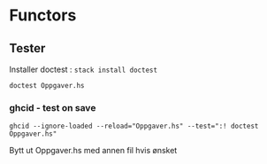 # Functors

## Tester

Installer doctest : `stack install doctest`

`doctest Oppgaver.hs`



### ghcid - test on save
`ghcid --ignore-loaded --reload="Oppgaver.hs" --test=":! doctest Oppgaver.hs"`

Bytt ut Oppgaver.hs med annen fil hvis ønsket